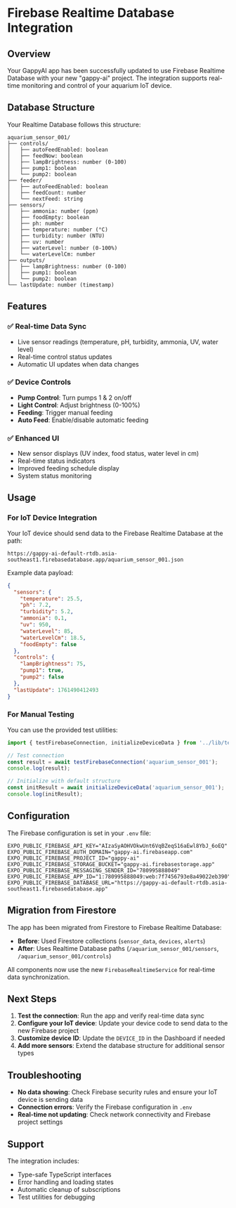 # Firebase Realtime Database Integration

## Overview

Your GappyAI app has been successfully updated to use Firebase Realtime Database with your new "gappy-ai" project. The integration supports real-time monitoring and control of your aquarium IoT device.

## Database Structure

Your Realtime Database follows this structure:

```
aquarium_sensor_001/
├── controls/
│   ├── autoFeedEnabled: boolean
│   ├── feedNow: boolean
│   ├── lampBrightness: number (0-100)
│   ├── pump1: boolean
│   └── pump2: boolean
├── feeder/
│   ├── autoFeedEnabled: boolean
│   ├── feedCount: number
│   └── nextFeed: string
├── sensors/
│   ├── ammonia: number (ppm)
│   ├── foodEmpty: boolean
│   ├── ph: number
│   ├── temperature: number (°C)
│   ├── turbidity: number (NTU)
│   ├── uv: number
│   ├── waterLevel: number (0-100%)
│   └── waterLevelCm: number
├── outputs/
│   ├── lampBrightness: number (0-100)
│   ├── pump1: boolean
│   └── pump2: boolean
└── lastUpdate: number (timestamp)
```

## Features

### ✅ Real-time Data Sync
- Live sensor readings (temperature, pH, turbidity, ammonia, UV, water level)
- Real-time control status updates
- Automatic UI updates when data changes

### ✅ Device Controls
- **Pump Control**: Turn pumps 1 & 2 on/off
- **Light Control**: Adjust brightness (0-100%)
- **Feeding**: Trigger manual feeding
- **Auto Feed**: Enable/disable automatic feeding

### ✅ Enhanced UI
- New sensor displays (UV index, food status, water level in cm)
- Real-time status indicators
- Improved feeding schedule display
- System status monitoring

## Usage

### For IoT Device Integration

Your IoT device should send data to the Firebase Realtime Database at the path:
```
https://gappy-ai-default-rtdb.asia-southeast1.firebasedatabase.app/aquarium_sensor_001.json
```

Example data payload:
```json
{
  "sensors": {
    "temperature": 25.5,
    "ph": 7.2,
    "turbidity": 5.2,
    "ammonia": 0.1,
    "uv": 950,
    "waterLevel": 85,
    "waterLevelCm": 18.5,
    "foodEmpty": false
  },
  "controls": {
    "lampBrightness": 75,
    "pump1": true,
    "pump2": false
  },
  "lastUpdate": 1761490412493
}
```

### For Manual Testing

You can use the provided test utilities:

```typescript
import { testFirebaseConnection, initializeDeviceData } from '../lib/testFirebaseConnection';

// Test connection
const result = await testFirebaseConnection('aquarium_sensor_001');
console.log(result);

// Initialize with default structure
const initResult = await initializeDeviceData('aquarium_sensor_001');
console.log(initResult);
```

## Configuration

The Firebase configuration is set in your `.env` file:

```env
EXPO_PUBLIC_FIREBASE_API_KEY="AIzaSyAOHVOkwUnt6VqBZeqS16aEwl8YbJ_6oEQ"
EXPO_PUBLIC_FIREBASE_AUTH_DOMAIN="gappy-ai.firebaseapp.com"
EXPO_PUBLIC_FIREBASE_PROJECT_ID="gappy-ai"
EXPO_PUBLIC_FIREBASE_STORAGE_BUCKET="gappy-ai.firebasestorage.app"
EXPO_PUBLIC_FIREBASE_MESSAGING_SENDER_ID="780995888049"
EXPO_PUBLIC_FIREBASE_APP_ID="1:780995888049:web:7f7456793e8a49022eb390"
EXPO_PUBLIC_FIREBASE_DATABASE_URL="https://gappy-ai-default-rtdb.asia-southeast1.firebasedatabase.app"
```

## Migration from Firestore

The app has been migrated from Firestore to Firebase Realtime Database:

- **Before**: Used Firestore collections (`sensor_data`, `devices`, `alerts`)
- **After**: Uses Realtime Database paths (`/aquarium_sensor_001/sensors`, `/aquarium_sensor_001/controls`)

All components now use the new `FirebaseRealtimeService` for real-time data synchronization.

## Next Steps

1. **Test the connection**: Run the app and verify real-time data sync
2. **Configure your IoT device**: Update your device code to send data to the new Firebase project
3. **Customize device ID**: Update the `DEVICE_ID` in the Dashboard if needed
4. **Add more sensors**: Extend the database structure for additional sensor types

## Troubleshooting

- **No data showing**: Check Firebase security rules and ensure your IoT device is sending data
- **Connection errors**: Verify the Firebase configuration in `.env`
- **Real-time not updating**: Check network connectivity and Firebase project settings

## Support

The integration includes:
- Type-safe TypeScript interfaces
- Error handling and loading states
- Automatic cleanup of subscriptions
- Test utilities for debugging
